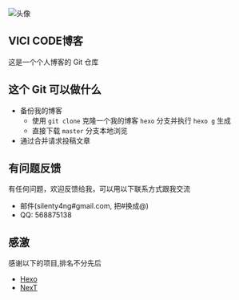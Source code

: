 ![头像](https://avatars2.githubusercontent.com/u/16011392?s=200&v=4)
## VICI CODE博客
这是一个个人博客的 Git 仓库

## 这个 Git 可以做什么

* 备份我的博客
    *  使用 `git clone` 克隆一个我的博客 `hexo` 分支并执行 `hexo g` 生成
    *  直接下载 `master` 分支本地浏览
* 通过合并请求投稿文章

## 有问题反馈
有任何问题，欢迎反馈给我，可以用以下联系方式跟我交流

* 邮件(silenty4ng#gmail.com, 把#换成@)
* QQ: 568875138

## 感激
感谢以下的项目,排名不分先后

* [Hexo](https://hexo.io/) 
* [NexT](https://github.com/iissnan/hexo-theme-next)
